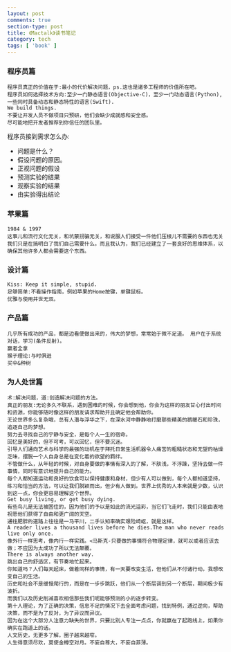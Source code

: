 ```yaml
---
layout: post
comments: true
section-type: post
title: 《Mactalk》读书笔记
category: tech
tags: [ 'book' ]
---
```

### 程序员篇
	程序员真正的价值在于:最小的代价解决问题，ps.这也是诸多工程师的价值所在吧。
	程序员如何选择技术方向:至少一门静态语言(Objective-C)，至少一门动态语言(Python),一些同时具备动态和静态特性的语言(Swift).	
	We build things.
	不要让开发人员不做项目只预研，他们会缺少成就感和安全感。
	尽可能地把开发者推荐到你信任的团队里。

程序员接到需求怎么办:	

* 问题是什么？
* 假设问题的原因。
* 正视问题的假设
* 预测实验的结果
* 观察实验的结果
* 由实验得出结论
	
	

	
### 苹果篇
	
	1984 & 1997
	这事儿和流行文化无关，和坑蒙拐骗无关，和说服人们接受一件他们压根儿不需要的东西也无关我们只是在搞明白了我们自己需要什么。而且我认为，我们已经建立了一套良好的思维体系，以确保其他许多人都会需要这个东西。

### 设计篇
	Kiss: Keep it simple, stupid.
	足够简单:不看操作指南，例如苹果的Home按键，单键鼠标。
	优雅与使用并世无双。

### 产品篇
	几乎所有成功的产品，都是边看便做出来的，伟大的梦想，常常始于微不足道。	用户在于系统对话，学习(条件反射)。
	赢者全拿
	猴子理论:与时俱进
	买伞&种树

### 为人处世篇

	术:解决问题，道:创造解决问题的方法。		
	真正的朋友:无论多久不联系，遇到困难的时候，你会想到他，你会为这样的朋友甘心付出时间和资源，你能够随时像这样的朋友请求帮助并且确定他会帮助你。
	无论世界多么复杂哦，总有人潜与浮华之下，在深水河中静静地打磨那些精美的鹅暖石和珍珠，追逐自己的梦想。
	努力去寻找自己的宁静与安全，是每个人一生的宿命。	
	回忆是美好的，但不可考，可以回忆，但不要沉迷。
	引导人们通向艺术与科学的最强的动机在于拜托日常生活机器令人痛苦的粗糙状态和无望的枯燥乏味，摆脱一个人自身总是在变化着的欲望的羁绊。
	不管做什么，从年轻的时候，对自身要做的事情有深入的了解，不肤浅，不浮躁，坚持去做一件事情，同时有意识地提升自己的能力。
	每个人都知道运动和良好的饮食可以保持健康和身材，但少有人可以做到，每个人都知道坚持，练习和恰当的方法，可以让我们脱颖而出，但少有人做到。世界上优秀的人本来就是少数，认识到这一点，你会更容易理解这个世界。
	Get busy living, or get busy dying.
	有些鸟儿是无法被困住的，因为他们的予以是如此的流光溢彩，当它们飞走时，我们只能由衷地祝愿他们获得了自由和更广阔的天空。
	通往肥胖的道路上往往是一马平川，二手认知率确实艰险崎岖，就是这样。
	A reader lives a thousand lives before he dies.The man who never reads live only once.
	像外行一样思考，像内行一样实践。<马斯克-只要做的事情符合物理定律，就可以或者应该去做；不应因为太成功了所以无法颠覆。
	There is always another way.
	跳出自己的舒适区，有节奏地忙起来。
	你知道吗？人们每天起床，做着同样的事情，有一天要改变生活，但他们从不付诸行动，我想改变自己的生活。
	历史和社会不是缓慢爬行的，而是在一步步跳跃，他们从一个断层调到另一个断层，期间极少有波折。
	而我们以及历史削减喜欢相信那些我们呢能够预测的小的逐步转变。
	第十人理论，为了正确的决策，信息不足的情况下去全面考虑问题，找到特例，通过逆向，帮助决策，而不是为了反对，为了异议而异议。
	因为在这个大部分人注意力缺失的世界，只要比别人专注一点点，你就赢在了起跑线上，如果你确实在跑道上的话。	
	人文历史，无更多了解，圈子越来越窄。
	人生得意须尽欢，莫使金樽空对月。不妄自尊大，不妄自菲薄。